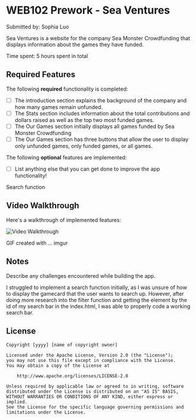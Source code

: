 # WEB102 Prework - Sea Ventures

Submitted by: Sophia Luo

Sea Ventures is a website for the company Sea Monster Crowdfunding that displays information about the games they have funded.

Time spent: 5 hours spent in total

## Required Features

The following **required** functionality is completed:

* [ ] The introduction section explains the background of the company and how many games remain unfunded.
* [ ] The Stats section includes information about the total contributions and dollars raised as well as the top two most funded games.
* [ ] The Our Games section initially displays all games funded by Sea Monster Crowdfunding
* [ ] The Our Games section has three buttons that allow the user to display only unfunded games, only funded games, or all games.

The following **optional** features are implemented:

* [ ] List anything else that you can get done to improve the app functionality!

Search function

## Video Walkthrough

Here's a walkthrough of implemented features:

<img src='https://imgur.com/a/K8oK8rO' title='Video Walkthrough' width='' alt='Video Walkthrough' />

<!-- Replace this with whatever GIF tool you used! -->
GIF created with ...  imgur
<!-- Recommended tools:
[Kap](https://getkap.co/) for macOS
[ScreenToGif](https://www.screentogif.com/) for Windows
[peek](https://github.com/phw/peek) for Linux. -->

## Notes

Describe any challenges encountered while building the app.

I struggled to implement a search function initially, as I was unsure of how to display the gamecard that the user wants to search up. 
However, after doing more research into the filter function and getting the element by the id of my search bar in the index.html, I was able 
to properly code a working search bar. 


## License

    Copyright [yyyy] [name of copyright owner]

    Licensed under the Apache License, Version 2.0 (the "License");
    you may not use this file except in compliance with the License.
    You may obtain a copy of the License at

        http://www.apache.org/licenses/LICENSE-2.0

    Unless required by applicable law or agreed to in writing, software
    distributed under the License is distributed on an "AS IS" BASIS,
    WITHOUT WARRANTIES OR CONDITIONS OF ANY KIND, either express or implied.
    See the License for the specific language governing permissions and
    limitations under the License.
